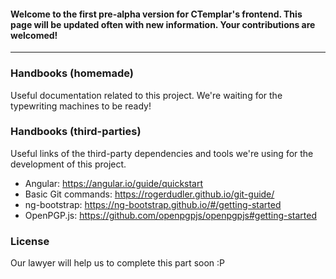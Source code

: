 #### Welcome to the first pre-alpha version for CTemplar's frontend. This page will be updated often with new information. Your contributions are welcomed!

---

### Handbooks (homemade)
Useful documentation related to this project. We're waiting for the typewriting machines to be ready!


### Handbooks (third-parties)
Useful links of the third-party dependencies and tools we're using for the development of this project.
- Angular: https://angular.io/guide/quickstart
- Basic Git commands: https://rogerdudler.github.io/git-guide/
- ng-bootstrap: https://ng-bootstrap.github.io/#/getting-started
- OpenPGP.js: https://github.com/openpgpjs/openpgpjs#getting-started


### License
Our lawyer will help us to complete this part soon :P
